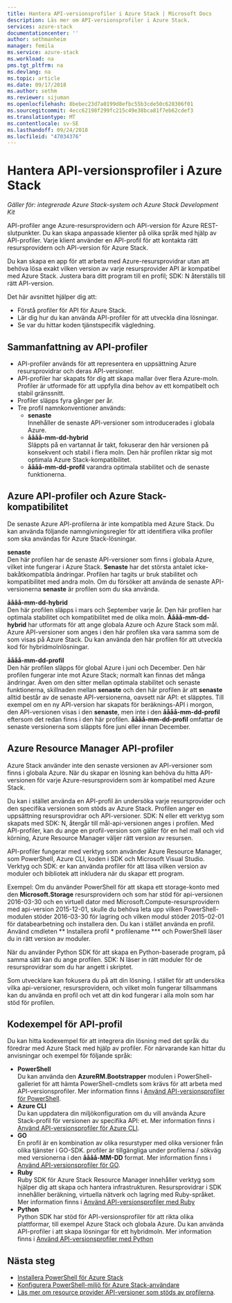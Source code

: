 ```yaml
---
title: Hantera API-versionsprofiler i Azure Stack | Microsoft Docs
description: Läs mer om API-versionsprofiler i Azure Stack.
services: azure-stack
documentationcenter: ''
author: sethmanheim
manager: femila
ms.service: azure-stack
ms.workload: na
pms.tgt_pltfrm: na
ms.devlang: na
ms.topic: article
ms.date: 09/17/2018
ms.author: sethm
ms.reviewer: sijuman
ms.openlocfilehash: 8bebec23d7a0199d8efbc55b3cde50c628306f01
ms.sourcegitcommit: 4ecc62198f299fc215c49e38bca81f7eb62cdef3
ms.translationtype: MT
ms.contentlocale: sv-SE
ms.lasthandoff: 09/24/2018
ms.locfileid: "47034376"
---
```

# <a name="manage-api-version-profiles-in-azure-stack"></a>Hantera API-versionsprofiler i Azure Stack

*Gäller för: integrerade Azure Stack-system och Azure Stack Development Kit*

API-profiler ange Azure-resursprovidern och API-version för Azure REST-slutpunkter. Du kan skapa anpassade klienter på olika språk med hjälp av API-profiler. Varje klient använder en API-profil för att kontakta rätt resursprovidern och API-version för Azure Stack.

Du kan skapa en app för att arbeta med Azure-resursprovidrar utan att behöva lösa exakt vilken version av varje resursprovider API är kompatibel med Azure Stack. Justera bara ditt program till en profil; SDK: N återställs till rätt API-version.

Det här avsnittet hjälper dig att:

 - Förstå profiler för API för Azure Stack.
 - Lär dig hur du kan använda API-profiler för att utveckla dina lösningar.
 - Se var du hittar koden tjänstspecifik vägledning.

## <a name="summary-of-api-profiles"></a>Sammanfattning av API-profiler

- API-profiler används för att representera en uppsättning Azure resursprovidrar och deras API-versioner.
- API-profiler har skapats för dig att skapa mallar över flera Azure-moln. Profiler är utformade för att uppfylla dina behov av ett kompatibelt och stabil gränssnitt.
- Profiler släpps fyra gånger per år.
- Tre profil namnkonventioner används:
    - **senaste**  
        Innehåller de senaste API-versioner som introducerades i globala Azure.
    - **åååå-mm-dd-hybrid**  
    Släppts på en vartannat år takt, fokuserar den här versionen på konsekvent och stabil i flera moln. Den här profilen riktar sig mot optimala Azure Stack-kompatibilitet.
    - **åååå-mm-dd-profil** varandra optimala stabilitet och de senaste funktionerna.

## <a name="azure-api-profiles-and-azure-stack-compatibility"></a>Azure API-profiler och Azure Stack-kompatibilitet

De senaste Azure API-profilerna är inte kompatibla med Azure Stack. Du kan använda följande namngivningsregler för att identifiera vilka profiler som ska användas för Azure Stack-lösningar.

**senaste**  
Den här profilen har de senaste API-versioner som finns i globala Azure, vilket inte fungerar i Azure Stack. **Senaste** har det största antalet icke-bakåtkompatibla ändringar. Profilen har tagits ur bruk stabilitet och kompatibilitet med andra moln. Om du försöker att använda de senaste API-versionerna **senaste** är profilen som du ska använda.

**åååå-mm-dd-hybrid**  
Den här profilen släpps i mars och September varje år. Den här profilen har optimala stabilitet och kompatibilitet med de olika moln. **Åååå-mm-dd-hybrid** har utformats för att ange globala Azure och Azure Stack som mål. Azure API-versioner som anges i den här profilen ska vara samma som de som visas på Azure Stack. Du kan använda den här profilen för att utveckla kod för hybridmolnlösningar.

**åååå-mm-dd-profil**  
Den här profilen släpps för global Azure i juni och December. Den här profilen fungerar inte mot Azure Stack; normalt kan finnas det många ändringar. Även om den sitter mellan optimala stabilitet och senaste funktionerna, skillnaden mellan **senaste** och den här profilen är att **senaste** alltid består av de senaste API-versionerna, oavsett när API: et släpptes. Till exempel om en ny API-version har skapats för beräknings-API i morgon, den API-versionen visas i den **senaste**, men inte i den **åååå-mm-dd-profil** eftersom det redan finns i den här profilen.  **åååå-mm-dd-profil** omfattar de senaste versionerna som släppts före juni eller innan December.

## <a name="azure-resource-manager-api-profiles"></a>Azure Resource Manager API-profiler

Azure Stack använder inte den senaste versionen av API-versioner som finns i globala Azure. När du skapar en lösning kan behöva du hitta API-versionen för varje Azure-resursprovidern som är kompatibel med Azure Stack.

Du kan i stället använda en API-profil än undersöka varje resursprovider och den specifika versionen som stöds av Azure Stack. Profilen anger en uppsättning resursprovidrar och API-versioner. SDK: N eller ett verktyg som skapats med SDK: N, återgår till mål-api-versionen anges i profilen. Med API-profiler, kan du ange en profil-version som gäller för en hel mall och vid körning, Azure Resource Manager väljer rätt version av resursen.

API-profiler fungerar med verktyg som använder Azure Resource Manager, som PowerShell, Azure CLI, koden i SDK och Microsoft Visual Studio. Verktyg och SDK: er kan använda profiler för att läsa vilken version av moduler och bibliotek att inkludera när du skapar ett program.

Exempel: Om du använder PowerShell för att skapa ett storage-konto med den **Microsoft.Storage** resursprovidern och som har stöd för api-versionen 2016-03-30 och en virtuell dator med Microsoft.Compute-resursprovidern med api-version 2015-12-01, skulle du behöva leta upp vilken PowerShell-modulen stöder 2016-03-30 för lagring och vilken modul stöder 2015-02-01 för databearbetning och installera den. Du kan i stället använda en profil. Använd cmdleten ** Installera profil * profilename *** och PowerShell läser du in rätt version av moduler.

När du använder Python SDK för att skapa en Python-baserade program, på samma sätt kan du ange profilen. SDK: N läser in rätt moduler för de resursprovidrar som du har angett i skriptet.

Som utvecklare kan fokusera du på att din lösning. I stället för att undersöka vilka api-versioner, resursprovidern, och vilket moln fungerar tillsammans kan du använda en profil och vet att din kod fungerar i alla moln som har stöd för profilen.

## <a name="api-profile-code-samples"></a>Kodexempel för API-profil

Du kan hitta kodexempel för att integrera din lösning med det språk du föredrar med Azure Stack med hjälp av profiler. För närvarande kan hittar du anvisningar och exempel för följande språk:

- **PowerShell**  
Du kan använda den **AzureRM.Bootstrapper** modulen i PowerShell-galleriet för att hämta PowerShell-cmdlets som krävs för att arbeta med API-versionsprofiler. Mer information finns i [Använd API-versionsprofiler för PowerShell](azure-stack-version-profiles-powershell.md).
- **Azure CLI**  
Du kan uppdatera din miljökonfiguration om du vill använda Azure Stack-profil för versionen av specifika API: et. Mer information finns i [Använd API-versionsprofiler för Azure CLI](azure-stack-version-profiles-azurecli2.md).
- **GO**  
En profil är en kombination av olika resurstyper med olika versioner från olika tjänster i GO-SDK. profiler är tillgängliga under profilerna / sökväg med versionerna i den **åååå-MM-DD** format. Mer information finns i [Använd API-versionsprofiler för GO](azure-stack-version-profiles-go.md).
- **Ruby**  
Ruby SDK för Azure Stack Resource Manager innehåller verktyg som hjälper dig att skapa och hantera infrastrukturen. Resursprovidrar i SDK innehåller beräkning, virtuella nätverk och lagring med Ruby-språket. Mer information finns i [Använd API-versionsprofiler med Ruby](azure-stack-version-profiles-ruby.md)
- **Python**  
Python SDK har stöd för API-versionsprofiler för att rikta olika plattformar, till exempel Azure Stack och globala Azure. Du kan använda API-profiler i att skapa lösningar för ett hybridmoln. Mer information finns i [Använd API-versionsprofiler med Python](azure-stack-version-profiles-python.md)

## <a name="next-steps"></a>Nästa steg

* [Installera PowerShell för Azure Stack](azure-stack-powershell-install.md)
* [Konfigurera PowerShell-miljö för Azure Stack-användare](azure-stack-powershell-configure-user.md)
* [Läs mer om resource provider API-versioner som stöds av profilerna](azure-stack-profiles-azure-resource-manager-versions.md).
